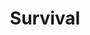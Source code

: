 ---
title: Survival
crosslinks:
- foraging
- autotldr
- xkcd
- ems
- livven
- AskReddit
- Bushcraft
- PhotoshopRequest
- IAmA
- preppers
- interestingasfuck
- EDC
- Survivalist
- videos
- definitelynotmeirl
- dartmoor
- REEEEEE
- Entomology
- FirstAidKit
- Frugal
---